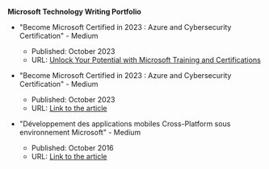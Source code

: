 **Microsoft Technology Writing Portfolio**

- "Become Microsoft Certified in 2023 : Azure and Cybersecurity Certification" - Medium
  - Published: October 2023
  - URL: [Unlock Your Potential with Microsoft Training and Certifications](https://medium.com/@larbi-ouiyzme/unlock-your-potential-with-microsoft-training-and-certifications-d24ebd0d5de2)

- "Become Microsoft Certified in 2023 : Azure and Cybersecurity Certification" - Medium
  - Published: October 2023
  - URL: [Link to the article](https://larbi-ouiyzme.medium.com/become-microsoft-certified-in-2023-azure-and-cybersecurity-certification-53d69349294e)

- "Développement des applications mobiles Cross-Platform sous environnement Microsoft" - Medium
  - Published: October 2016
  - URL: [Link to the article](https://medium.com/@Larbi.ouiyzme/d%C3%A9veloppement-des-applications-mobiles-cross-platform-sous-environnement-microsoft-310b0ee213a7)
